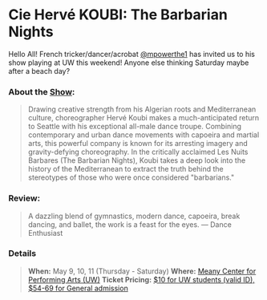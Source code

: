 # Cie Hervé KOUBI: The Barbarian Nights

Hello All! French tricker/dancer/acrobat [@mpowerthe1](https://www.instagram.com/mpowerthe1/) has invited us to his show playing at UW this weekend! Anyone else thinking Saturday maybe after a beach day?

### About the [Show](https://meanycenter.org/tickets/2024-05/production/cie-herve-koubi): 
>Drawing creative strength from his Algerian roots and Mediterranean culture, choreographer Hervé Koubi makes a much-anticipated return to Seattle with his exceptional all-male dance troupe.  Combining contemporary and urban dance movements with capoeira and martial arts, this powerful company is known for its arresting imagery and gravity-defying choreography.  In the critically acclaimed Les Nuits Barbares (The Barbarian Nights), Koubi takes a deep look into the history of the Mediterranean to extract the truth behind the stereotypes of those who were once considered "barbarians."

### Review:
>A dazzling blend of gymnastics, modern dance, capoeira, break dancing, and ballet, the work is a feast for the eyes.
—  Dance Enthusiast

### Details
>**When:** May 9, 10, 11 (Thursday - Saturday)
>**Where:** [Meany Center for Performing Arts (UW)](https://www.google.com/maps?ll=47.65521,-122.310758&z=16&t=m&hl=en-US&gl=US&mapclient=embed&cid=12643628339682854610)
>**Ticket Pricing:**   [\$10 for UW students (valid ID), \$54-69 for General admission](https://tickets.artsevents.washington.edu/tickets/24QF03)